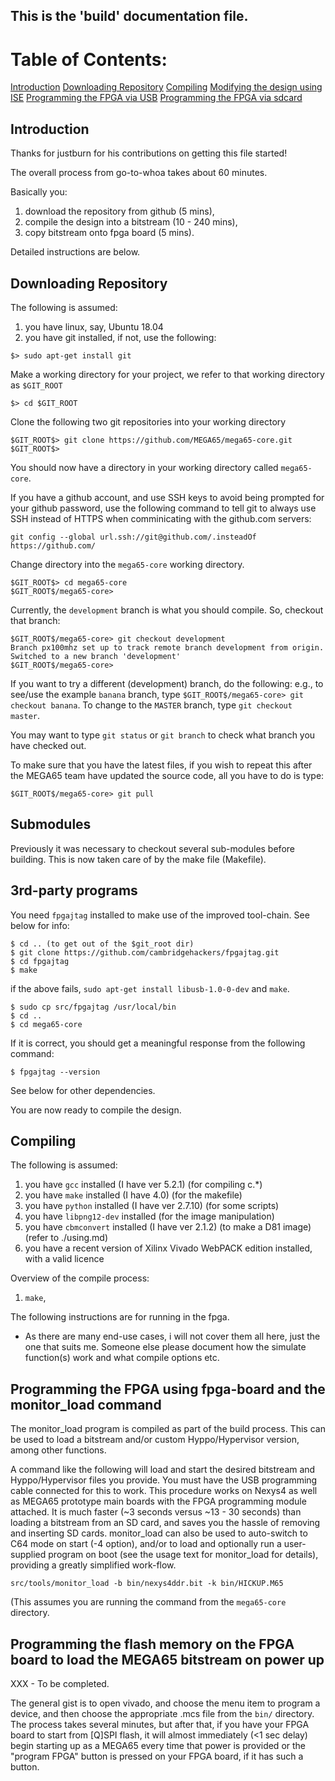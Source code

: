 ## This is the 'build' documentation file.

# Table of Contents:

[Introduction](#introduction)
[Downloading Repository](#downloading-repository)
[Compiling](#compiling)
[Modifying the design using ISE](#modifying-the-design-using-ise)
[Programming the FPGA via USB](#programming-the-fpga-via-usb)
[Programming the FPGA via sdcard](#programming-the-fpga-via-sdcard)

## Introduction

Thanks for justburn for his contributions on getting this file started!

The overall process from go-to-whoa takes about 60 minutes.

Basically you:

1. download the repository from github (5 mins),
1. compile the design into a bitstream (10 - 240 mins),
1. copy bitstream onto fpga board (5 mins).

Detailed instructions are below.

## Downloading Repository

The following is assumed:

1. you have linux, say, Ubuntu 18.04
1. you have git installed, if not, use the following:
```
$> sudo apt-get install git
```

Make a working directory for your project, we refer to that working directory as ```$GIT_ROOT```
```
$> cd $GIT_ROOT
```
Clone the following two git repositories into your working directory
```
$GIT_ROOT$> git clone https://github.com/MEGA65/mega65-core.git
$GIT_ROOT$>
```
You should now have a directory in your working directory called ```mega65-core```.

If you have a github account, and use SSH keys to avoid being prompted for your github password,
use the following command to tell git to always use SSH instead of HTTPS when comminicating with
the github.com servers:

```
git config --global url.ssh://git@github.com/.insteadOf https://github.com/
```

Change directory into the ```mega65-core``` working directory.
```
$GIT_ROOT$> cd mega65-core
$GIT_ROOT$/mega65-core>
```

Currently, the ```development``` branch is what you should compile.
So, checkout that branch:
```
$GIT_ROOT$/mega65-core> git checkout development
Branch px100mhz set up to track remote branch development from origin.
Switched to a new branch 'development'
$GIT_ROOT$/mega65-core>
```

If you want to try a different (development) branch, do the following:
e.g., to see/use the example ```banana``` branch, type ```$GIT_ROOT$/mega65-core> git checkout banana```.
To change to the ```MASTER``` branch, type ```git checkout master```.

You may want to type ```git status``` or ```git branch``` to check what branch you have checked out.

To make sure that you have the latest files, if you wish to repeat this after the MEGA65 team have updated the source code, all you have to do is type:
```
$GIT_ROOT$/mega65-core> git pull
```

## Submodules

Previously it was necessary to checkout several sub-modules before building. This is now taken care of by the make file (Makefile).

## 3rd-party programs

You need ```fpgajtag``` installed to make use of the improved tool-chain.
See below for info:
```
$ cd .. (to get out of the $git_root dir)
$ git clone https://github.com/cambridgehackers/fpgajtag.git
$ cd fpgajtag
$ make
```
if the above fails, ```sudo apt-get install libusb-1.0-0-dev``` and ```make```.
```
$ sudo cp src/fpgajtag /usr/local/bin
$ cd ..
$ cd mega65-core
```

If it is correct, you should get a meaningful response from the following command:

```
$ fpgajtag --version
```

See below for other dependencies.

You are now ready to compile the design.

## Compiling

The following is assumed:

1. you have ```gcc``` installed (I have ver 5.2.1) (for compiling c.*)
1. you have ```make``` installed (I have 4.0) (for the makefile)
1. you have ```python``` installed (I have ver 2.7.10) (for some scripts)
1. you have ```libpng12-dev``` installed (for the image manipulation)
1. you have ```cbmconvert``` installed (I have ver 2.1.2) (to make a D81 image) (refer to ./using.md)
1. you have a recent version of Xilinx Vivado WebPACK edition installed, with a valid licence

Overview of the compile process:

1. ```make```,

The following instructions are for running in the fpga.

* As there are many end-use cases, i will not cover them all here, just the one that suits me.
Someone else please document how the simulate function(s) work and what compile options etc.

## Programming the FPGA using fpga-board and the monitor_load command

The monitor_load program is compiled as part of the build process. This can be used to
load a bitstream and/or custom Hyppo/Hypervisor version, among other functions.

A command like the following will load and start the desired bitstream and Hyppo/Hypervisor
files you provide. You must have the USB programming cable connected for this to work. This
procedure works on Nexys4 as well as MEGA65 prototype main boards with the FPGA programming
module attached.  It is much faster (~3 seconds versus ~13 - 30 seconds) than loading a bitstream
from an SD card, and saves you the hassle of removing and inserting SD cards. monitor_load can
also be used to auto-switch to C64 mode on start (-4 option), and/or to load and optionally run
a user-supplied program on boot (see the usage text for monitor_load for details), providing a
greatly simplified work-flow.

```src/tools/monitor_load -b bin/nexys4ddr.bit -k bin/HICKUP.M65```

(This assumes you are running the command from the ```mega65-core``` directory.

## Programming the flash memory on the FPGA board to load the MEGA65 bitstream on power up

XXX - To be completed.

The general gist is to open vivado, and choose the menu item to program a device, and then
choose the appropriate .mcs file from the ```bin/``` directory.  The process takes several
minutes, but after that, if you have your FPGA board to start from [Q]SPI flash, it will
almost immediately (<1 sec delay) begin starting up as a MEGA65 every time that power is
provided or the "program FPGA" button is pressed on your FPGA board, if it has such a button.
